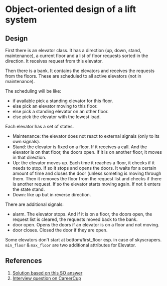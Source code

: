 # Object-oriented design of a lift system

## Design

First there is an elevator class. It has a direction (up, down, stand, maintenance), a current floor and a list of floor requests sorted in the direction. It receives request from this elevator.

Then there is a bank. It contains the elevators and receives the requests from the floors. These are scheduled to all active elevators (not in maintenance).

The scheduling will be like:

- if available pick a standing elevator for this floor.
- else pick an elevator moving to this floor.
- else pick a standing elevator on an other floor.
- else pick the elevator with the lowest load.

Each elevator has a set of states.

- Maintenance: the elevator does not react to external signals (only to its own signals).
- Stand: the elevator is fixed on a floor. If it receives a call. And the elevator is on that floor, the doors open. If it is on another floor, it moves in that direction.
- Up: the elevator moves up. Each time it reaches a floor, it checks if it needs to stop. If so it stops and opens the doors. It waits for a certain amount of time and closes the door (unless someting is moving through them. Then it removes the floor from the request list and checks if there is another request. If so the elevator starts moving again. If not it enters the state stand.
- Down: like up but in reverse direction.

There are additional signals:

- alarm. The elevator stops. And if it is on a floor, the doors open, the request list is cleared, the requests moved back to the bank.
- door open. Opens the doors if an elevator is on a floor and not moving.
- door closes. Closed the door if they are open. 

Some elevators don't start at bottom/first_floor esp. in case of skyscrapers. `min_floor` & `max_floor` are two additional attributes for Elevator.

## References

1. [Solution based on this SO answer](http://stackoverflow.com/a/493350/519951)
2. [Interview question on CareerCup](https://www.careercup.com/question?id=1808669)